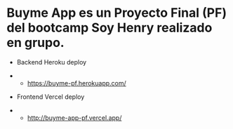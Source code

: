 # Buyme App es un Proyecto Final (PF) del bootcamp Soy Henry realizado en grupo.

- <vr></vr> Backend Heroku deploy
- - <vr></vr> https://buyme-pf.herokuapp.com/

- <vr></vr> Frontend Vercel deploy
- - <vr></vr> http://buyme-app-pf.vercel.app/

